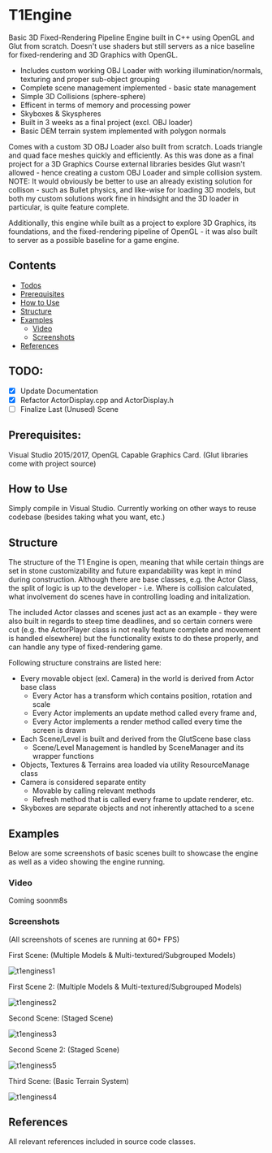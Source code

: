 # T1Engine
Basic 3D Fixed-Rendering Pipeline Engine built in C++ using OpenGL and Glut from scratch. Doesn't use shaders but still servers as a nice baseline for fixed-rendering and 3D Graphics with OpenGL.

- Includes custom working OBJ Loader with working illumination/normals, texturing and proper sub-object grouping
- Complete scene management implemented - basic state management
- Simple 3D Collisions (sphere-sphere)
- Efficent in terms of memory and processing power
- Skyboxes & Skyspheres
- Built in 3 weeks as a final project (excl. OBJ loader)
- Basic DEM terrain system implemented with polygon normals

Comes with a custom 3D OBJ Loader also built from scratch. Loads triangle and quad face meshes quickly and efficiently. As  this was done as a final project for a 3D Graphics Course external libraries besides Glut wasn't allowed - hence creating a custom OBJ Loader and simple collision system. NOTE: It would obviously be better to use an already existing solution for collison - such as Bullet physics, and like-wise for loading 3D models, but both my custom solutions work fine in hindsight and the 3D loader in particular, is quite feature complete.

Additionally, this engine while built as a project to explore 3D Graphics, its foundations, and the fixed-rendering pipeline of OpenGL - it was also built to server as  a possible baseline for a game engine.

## Contents
* [Todos](#todo)
* [Prerequisites](#prerequisites)
* [How to Use](#how-to-use)
* [Structure](#structure)
* [Examples](#examples)
	* [Video](#video)
	* [Screenshots](#screenshots)
* [References](#references)

## TODO:
- [X] Update Documentation
- [X] Refactor ActorDisplay.cpp and ActorDisplay.h
- [ ] Finalize Last (Unused) Scene

## Prerequisites:

Visual Studio 2015/2017, OpenGL Capable Graphics Card.
(Glut libraries come with project source)

## How to Use

Simply compile in Visual Studio. Currently working on other ways to reuse codebase (besides taking what you want, etc.)

## Structure

The structure of the T1 Engine is open, meaning that while certain things are set in stone customizability and future expandability was kept in mind during construction. Although there are base classes, e.g. the Actor Class, the split of logic is up to the developer - i.e. Where is collision calculated, what involvement do scenes have in controlling loading and initalization.

The included Actor classes and scenes just act as an example - they were also built in regards to steep time deadlines, and so certain corners were cut (e.g. the ActorPlayer class is not really feature complete and movement is handled elsewhere) but the functionality exists to do these properly, and can handle any type of fixed-rendering game.

Following structure constrains are listed here:
* Every movable object (exl. Camera) in the world is derived from Actor base class
	* Every Actor has a transform which contains position, rotation and scale
	* Every Actor implements an update method called every frame and,
	* Every Actor implements a render method called every time the screen is drawn
* Each Scene/Level is built and derived from the GlutScene base class
	* Scene/Level Management is handled by SceneManager and its wrapper functions
* Objects, Textures & Terrains area loaded via utility ResourceManage class
* Camera is considered separate entity
	* Movable by calling relevant methods
	* Refresh method that is called every frame to update renderer, etc.
* Skyboxes are separate objects and not inherently attached to a scene



## Examples

Below are some screenshots of basic scenes built to showcase the engine as well as a video showing the engine running.

### Video

Coming soonm8s

### Screenshots

(All screenshots of scenes are running at 60+ FPS)

First Scene: (Multiple Models & Multi-textured/Subgrouped Models)

![t1enginess1](https://user-images.githubusercontent.com/11038569/33595674-14e5c954-d9ed-11e7-8790-2088a0ae823b.png)

First Scene 2: (Multiple Models & Multi-textured/Subgrouped Models)

![t1enginess2](https://user-images.githubusercontent.com/11038569/33595699-287af7aa-d9ed-11e7-90ef-6590fd6c1cdc.png)

Second Scene: (Staged Scene)

![t1enginess3](https://user-images.githubusercontent.com/11038569/33595725-443fabfc-d9ed-11e7-8235-03be452b1430.png)

Second Scene 2: (Staged Scene)

![t1enginess5](https://user-images.githubusercontent.com/11038569/33595837-b740ad22-d9ed-11e7-91b2-a36a09a4c16d.png)

Third Scene: (Basic Terrain System)

![t1enginess4](https://user-images.githubusercontent.com/11038569/33595734-507ee766-d9ed-11e7-9924-39c01ff9050c.png)

## References
All relevant references included in source code classes.

